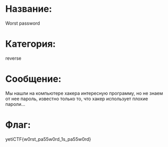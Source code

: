 # Название: 
Worst password
# Категория: 
reverse
# Сообщение: 
Мы нашли на компьютере хакера интересную программу, но не знаем от нее пароль, известно только то, что хакер использует плохие пароли...
# Флаг: 
yetiCTF{w0rst_pa55w0rd_1s_pa55w0rd}

